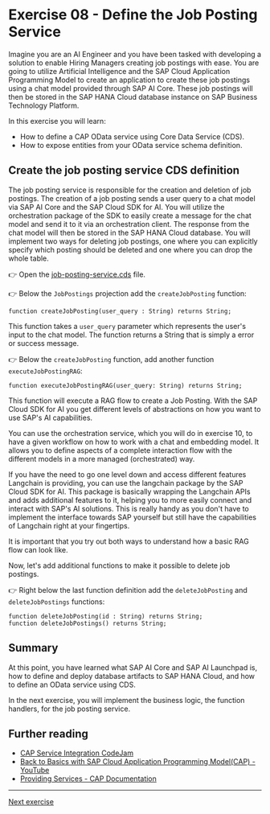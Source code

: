 # Exercise 08 - Define the Job Posting Service

Imagine you are an AI Engineer and you have been tasked with developing a solution to enable Hiring Managers creating job postings with ease. You are going to utilize Artificial Intelligence and the SAP Cloud Application Programming Model to create an application to create these job postings using a chat model provided through SAP AI Core. These job postings will then be stored in the SAP HANA Cloud database instance on SAP Business Technology Platform.

In this exercise you will learn:

- How to define a CAP OData service using Core Data Service (CDS).
- How to expose entities from your OData service schema definition.

## Create the job posting service CDS definition

The job posting service is responsible for the creation and deletion of job postings. The creation of a job posting sends a user query to a chat model via SAP AI Core and the SAP Cloud SDK for AI. You will utilize the orchestration package of the SDK to easily create a message for the chat model and send it to it via an orchestration client. The response from the chat model will then be stored in the SAP HANA Cloud database. You will implement two ways for deleting job postings, one where you can explicitly specify which posting should be deleted and one where you can drop the whole table.

👉 Open the [job-posting-service.cds](../../project/job-posting-service/srv/job-posting-service.cds) file.

👉 Below the `JobPostings` projection add the `createJobPosting` function:

```CDS
function createJobPosting(user_query : String) returns String;
```

This function takes a `user_query` parameter which represents the user's input to the chat model. The function returns a String that is simply a error or success message.

👉 Below the `createJobPosting` function, add another function `executeJobPostingRAG`:

```CDS
function executeJobPostingRAG(user_query: String) returns String;
```

This function will execute a RAG flow to create a Job Posting. With the SAP Cloud SDK for AI you get different levels of abstractions on how you want to use SAP's AI capabilities.

You can use the orchestration service, which you will do in exercise 10, to have a given workflow on how to work with a chat and embedding model. It allows you to define aspects of a complete interaction flow with the different models in a more managed (orchestrated) way. 

If you have the need to go one level down and access different features Langchain is providing, you can use the langchain package by the SAP Cloud SDK for AI. This package is basically wrapping the Langchain APIs and adds additional features to it, helping you to more easily connect and interact with SAP's AI solutions. This is really handy as you don't have to implement the interface towards SAP yourself but still have the capabilities of Langchain right at your fingertips.

It is important that you try out both ways to understand how a basic RAG flow can look like.

Now, let's add additional functions to make it possible to delete job postings.

👉 Right below the last function definition add the `deleteJobPosting` and `deleteJobPostings` functions:

```CDS
function deleteJobPosting(id : String) returns String;
function deleteJobPostings() returns String;
```

## Summary

At this point, you have learned what SAP AI Core and SAP AI Launchpad is, how to define and deploy database artifacts to SAP HANA Cloud, and how to define an OData service using CDS.

In the next exercise, you will implement the business logic, the function handlers, for the job posting service.

## Further reading

- [CAP Service Integration CodeJam](https://github.com/SAP-samples/cap-service-integration-codejam)
- [Back to Basics with SAP Cloud Application Programming Model(CAP) - YouTube](https://youtube.com/playlist?list=PL6RpkC85SLQABOpzhd7WI-hMpy99PxUo0&si=V9Rqcbg84UGLQOi-)
- [Providing Services - CAP Documentation](https://cap.cloud.sap/docs/guides/providing-services#providing-services)

---

[Next exercise](../09-implement-job-posting-rag/README.md)
